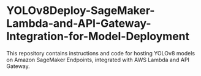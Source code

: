 # YOLOv8Deploy-SageMaker-Lambda-and-API-Gateway-Integration-for-Model-Deployment
This repository contains instructions and code for hosting YOLOv8 models on Amazon SageMaker Endpoints, integrated with AWS Lambda and API Gateway.
